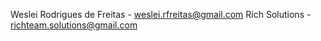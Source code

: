 Weslei Rodrigues de Freitas - weslei.rfreitas@gmail.com
Rich Solutions				- richteam.solutions@gmail.com